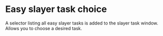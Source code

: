 # Easy slayer task choice

A selector listing all easy slayer tasks is added to the slayer task window. Allows you to choose a desired task.
